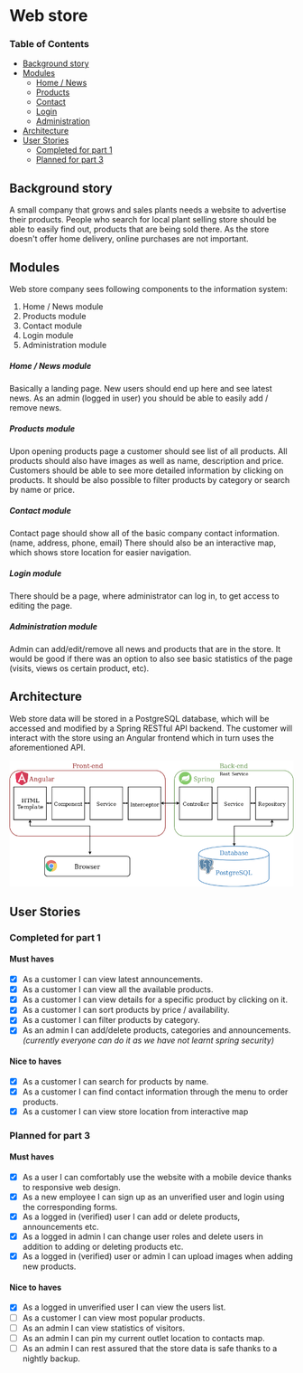 # Web store

### Table of Contents
* [Background story](#background-story)
* [Modules](#modules)
    * [Home / News](#home-news-module)
    * [Products](#products-module)
    * [Contact](#contact-module)
    * [Login](#login-module)
    * [Administration](#administration-module)
* [Architecture](#architecture)
* [User Stories](#user-stories)
    * [Completed for part 1](#completed-for-part-1)
    * [Planned for part 3](#planned-for-part-3)

## Background story
A small company that grows and sales plants needs a website to advertise their products.
People who search for local plant selling store should be able to easily find out,
products that are being sold there. As the store doesn't offer home delivery, online purchases
are not important.

## Modules
Web store company sees following components to the information system:
1) Home / News module
2) Products module
3) Contact module
4) Login module 
5) Administration module

##### Home / News module
Basically a landing page. New users should end up here and see latest news.
As an admin (logged in user) you should be able to easily add / remove news.

##### Products module
Upon opening products page a customer should see list of all products.
All products should also have images as well as name, description and price.
Customers should be able to see more detailed information by clicking on products.
It should be also possible to filter products by category or search by name or price.

##### Contact module
Contact page should show all of the basic company contact information. (name, address, phone, email)
There should also be an interactive map, which shows store location for easier navigation.

##### Login module
There should be a page, where administrator can log in, to get access to editing the page.

##### Administration module
Admin can add/edit/remove all news and products that are in the store. It would be good if
there was an option to also see basic statistics of the page (visits, views os certain product, etc).  
  
## Architecture  

Web store data will be stored in a PostgreSQL database, which will be accessed and modified by a Spring RESTful API backend. 
The customer will interact with the store using an Angular frontend which in turn uses the aforementioned API.  
  
![architecture diagram](architecture.png)
  
## User Stories

### Completed for part 1

#### Must haves
* [x] As a customer I can view latest announcements.
* [x] As a customer I can view all the available products.
* [x] As a customer I can view details for a specific product by clicking on it.
* [x] As a customer I can sort products by price / availability.
* [x] As a customer I can filter products by category.
* [x] As an admin I can add/delete products, categories and announcements. _(currently everyone can do it as we have
 not learnt spring security)_

#### Nice to haves
* [x] As a customer I can search for products by name.
* [x] As a customer I can find contact information through the menu to order products.
* [x] As a customer I can view store location from interactive map

### Planned for part 3

#### Must haves
* [x] As a user I can comfortably use the website with a mobile device thanks to responsive web design. 
* [x] As a new employee I can sign up as an unverified user and login using the corresponding forms.
* [x] As a logged in (verified) user I can add or delete products, announcements etc.
* [x] As a logged in admin I can change user roles and delete users in addition to adding or deleting products etc.
* [x] As a logged in (verified) user or admin I can upload images when adding new products.

#### Nice to haves
* [x] As a logged in unverified user I can view the users list.
* [ ] As a customer I can view most popular products.
* [ ] As an admin I can view statistics of visitors.
* [ ] As an admin I can pin my current outlet location to contacts map.
* [ ] As an admin I can rest assured that the store data is safe thanks to a nightly backup.
